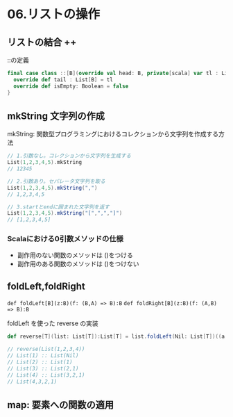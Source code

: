 # 06.リストの操作

## リストの結合 ++

::の定義

```scala
final case class ::[B](override val head: B, private[scala] var tl : List[B]) extends List[B] {
  override def tail : List[B] = tl
  override def isEmpty: Boolean = false
}
```

## mkString 文字列の作成

mkString: 関数型プログラミングにおけるコレクションから文字列を作成する方法

```scala
// 1.引数なし。コレクションから文字列を生成する
List(1,2,3,4,5).mkString
// 12345

// 2.引数あり。セパレータ文字列を取る
List(1,2,3,4,5).mkString(",")
// 1,2,3,4,5

// 3.startとendに囲まれた文字列を返す
List(1,2,3,4,5).mkString("[",",","]")
// [1,2,3,4,5]
```

### Scalaにおける0引数メソッドの仕様

- 副作用のない関数のメソッドは ()をつける
- 副作用のある関数のメソッドは ()をつけない

## foldLeft,foldRight

``def foldLeft[B](z:B)(f: (B,A) => B):B``
``def foldRight[B](z:B)(f: (A,B) => B):B``

foldLeft を使った reverse の実装

```scala
def reverse[T](list: List[T]):List[T] = list.foldLeft(Nil: List[T])((a,b) => b::a)

// reverse(List(1,2,3,4))
// List(1) :: List(Nil)
// List(2) :: List(1)
// List(3) :: List(2,1)
// List(4) :: List(3,2,1)
// List(4,3,2,1)
```

## map: 要素への関数の適用